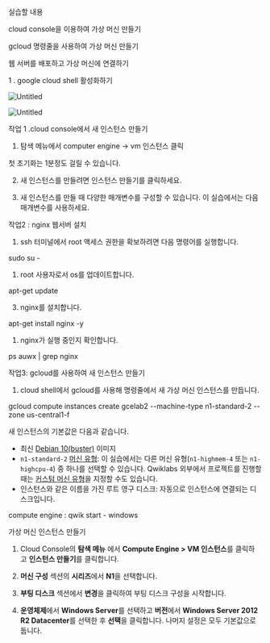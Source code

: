 실습할 내용

cloud console을 이용하여 가상 머신 만들기

gcloud 명령줄을 사용하여 가상 머신 만들기

웹 서버를 배포하고 가상 머신에 연결하기

1 . google cloud shell 활성화하기

![Untitled](https://s3-us-west-2.amazonaws.com/secure.notion-static.com/05460ad6-36bf-4ec4-9c14-df99bcdfcfc1/Untitled.png)

![Untitled](https://s3-us-west-2.amazonaws.com/secure.notion-static.com/040ab714-bba1-4faa-acac-712dcde6ce2f/Untitled.png)

작업 1 .cloud console에서 새 인스턴스 만들기

1. 탐색 메뉴에서 computer engine → vm 인스턴스 클릭

첫 초기화는 1분정도 걸릴 수 있습니다.

2.  새 인스턴스를 만들려면 인스턴스 만들기를 클릭하세요.

3.  새 인스턴스를 만들 때 다양한 매개변수를 구성할 수 있습니다. 이 실습에서는 다음 매개변수를 사용하세요.

작업2 : nginx 웹서버 설치

1. ssh 터미널에서 root 액세스 권한을 확보하려면 다음 명령어를 실행합니다.

sudo su -

1. root 사용자로서 os를 업데이트합니다.

apt-get update

3.  nginx를 설치합니다.

apt-get install nginx -y

1. nginx가 실행 중인지 확인합니다.

ps auwx | grep nginx

작업3: gcloud를 사용하여 새 인스턴스 만들기

1. cloud shell에서 gcloud를 사용해 명령줄에서 새 가상 머신 인스턴스를 만듭니다.

gcloud compute instances create gcelab2 --machine-type n1-standard-2 --zone us-central1-f

새 인스턴스의 기본값은 다음과 같습니다.

- 최신 [Debian 10(buster)](https://cloud.google.com/compute/docs/images#debian) 이미지
- `n1-standard-2` [머신 유형](https://cloud.google.com/compute/docs/machine-types): 이 실습에서는 다른 머신 유형(`n1-highmem-4` 또는 `n1-highcpu-4`) 중 하나를 선택할 수 있습니다. Qwiklabs 외부에서 프로젝트를 진행할 때는 [커스텀 머신 유형](https://cloud.google.com/compute/docs/instances/creating-instance-with-custom-machine-type)을 지정할 수도 있습니다.
- 인스턴스와 같은 이름을 가진 루트 영구 디스크: 자동으로 인스턴스에 연결되는 디스크입니다.

compute engine : qwik start - windows

가상 머신 인스턴스 만들기

1.  Cloud Console의 **탐색 메뉴** 에서 **Compute Engine > VM 인스턴스**를 클릭하고 **인스턴스 만들기**를 클릭합니다.

1.  **머신 구성** 섹션의 **시리즈**에서 **N1**을 선택합니다.
1.  **부팅 디스크** 섹션에서 **변경**을 클릭하여 부팅 디스크 구성을 시작합니다.

1.  **운영체제**에서 **Windows Server**를 선택하고 **버전**에서 **Windows Server 2012 R2 Datacenter**를 선택한 후 **선택**을 클릭합니다. 나머지 설정은 모두 기본값으로 둡니다.
